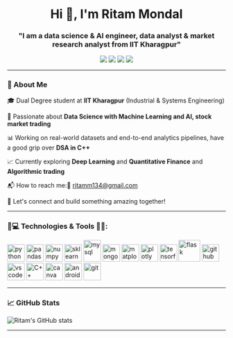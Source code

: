 <h1 align="center">Hi 👋, I'm Ritam Mondal</h1> 
<h3 align="center">"I am a data science & AI engineer, data analyst & market research analyst from IIT Kharagpur"</h3>

<p align="center">
  <a href="https://www.linkedin.com/in/ritam-mondal-86a369287/" target="_blank">
    <img src="https://img.shields.io/badge/LinkedIn-blue?logo=linkedin&logoColor=white&style=for-the-badge"/></a>  
<a href="https://www.facebook.com/ritam.mondal.37266" target="_blank">
  <img src="https://img.shields.io/badge/Facebook-1877F2?logo=facebook&logoColor=white&style=for-the-badge"/></a>
  <a href="https://www.instagram.com/rtm_ritam_mondal?igsh=bmJ4cDJoMWV2YThi" target="_blank">
    <img src="https://img.shields.io/badge/Instagram-E4405F?logo=instagram&logoColor=white&style=for-the-badge"/></a>  
  <a href="https://www.hackerrank.com/profile/ritamm134" target="_blank">
  <img src="https://img.shields.io/badge/HackerRank-black?logo=HackerRank&style=for-the-badge"/></a>

</p>

---

 ### 🧠 About Me

🎓 Dual Degree student at **IIT Kharagpur** (Industrial & Systems Engineering) 

🤖 Passionate about **Data Science with Machine Learning and AI, stock market trading** 

📊 Working on real-world datasets and end-to-end analytics pipelines, have a good grip over **DSA in C++**

📈 Currently exploring **Deep Learning** and **Quantitative Finance** and **Algorithmic trading**

📬 How to reach me:📩 ritamm134@gmail.com

🚀 Let's connect and build something amazing together!

---

### 🔧💻 Technologies & Tools 👨‍💻:

<p align="left">

  <img src="https://cdn.jsdelivr.net/gh/devicons/devicon/icons/python/python-original.svg" alt="python" width="40" height="40"/>
  <img src="https://cdn.jsdelivr.net/gh/devicons/devicon/icons/pandas/pandas-original.svg" alt="pandas" width="40" height="40"/>
  <img src="https://cdn.jsdelivr.net/gh/devicons/devicon/icons/numpy/numpy-original.svg" alt="numpy" width="40" height="40"/>
  <img src="https://cdn.jsdelivr.net/gh/devicons/devicon@latest/icons/scikitlearn/scikitlearn-original.svg" alt="sklearn" width="40" height="40"/>  
  <img src="https://cdn.jsdelivr.net/gh/devicons/devicon@latest/icons/mysql/mysql-original-wordmark.svg" alt="mysql" width="40" height="50" />
  <img src="https://cdn.jsdelivr.net/gh/devicons/devicon@latest/icons/mongodb/mongodb-original-wordmark.svg" alt="mongodb" width="40" height="40"/>
  <img src="https://cdn.jsdelivr.net/gh/devicons/devicon@latest/icons/matplotlib/matplotlib-original.svg" alt="matplotlib" width="40" height="40" />
  <img src="https://cdn.jsdelivr.net/gh/devicons/devicon@latest/icons/plotly/plotly-original.svg" alt="plotly" width="40" height="40" />                        
  <img src="https://cdn.jsdelivr.net/gh/devicons/devicon/icons/tensorflow/tensorflow-original.svg" alt="tensorflow" width="40" height="40"/> 
  <img src="https://cdn.jsdelivr.net/gh/devicons/devicon@latest/icons/flask/flask-original-wordmark.svg" alt="flask" width="50" height="50" />
  <img src="https://cdn.jsdelivr.net/gh/devicons/devicon/icons/github/github-original.svg" alt="github" width="40" height="40"/>
  <img src="https://cdn.jsdelivr.net/gh/devicons/devicon/icons/vscode/vscode-original.svg" alt="vscode" width="40" height="40"/> 
  <img src="https://cdn.jsdelivr.net/gh/devicons/devicon@latest/icons/cplusplus/cplusplus-original.svg" alt="C++" width="40" height="40" />
  <img src="https://cdn.jsdelivr.net/gh/devicons/devicon@latest/icons/canva/canva-original.svg" alt="canva" width="40" height="40"/>  
  <img src="https://cdn.jsdelivr.net/gh/devicons/devicon@latest/icons/android/android-original-wordmark.svg" alt="android" width="40" height="40"/>
  <img src="https://cdn.jsdelivr.net/gh/devicons/devicon/icons/git/git-original.svg" alt="git" width="40" height="40"/>
      
</p>


---

### 📈 GitHub Stats

![Ritam's GitHub stats](https://github-readme-stats.vercel.app/api?username=ritammondal2004&show_icons=true&theme=radical)

---



